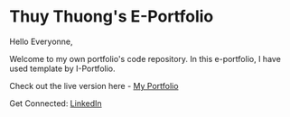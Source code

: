 # Thuy Thuong's E-Portfolio

Hello Everyonne,

Welcome to my own portfolio's code repository. In this e-portfolio, I have used template by I-Portfolio.

Check out the live version here - [My Portfolio](https://berylhoang2501.github.io/)

Get Connected: [LinkedIn](https://www.linkedin.com/in/ng%E1%BB%8Dc-thu%E1%BB%B7-th%C6%B0%C6%A1ng-ho%C3%A0ng-841102268/)

